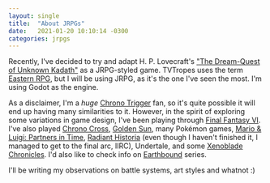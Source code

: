 ```yaml
---
layout: single
title:  "About JRPGs"
date:   2021-01-20 10:10:14 -0300
categories: jrpgs
---
```


Recently, I've decided to try and adapt H. P. Lovecraft's  ["The Dream-Quest of Unknown
Kadath"](https://www.hplovecraft.com/writings/texts/fiction/dq.aspx)  as a JRPG-styled game.
TVTropes uses the term  [Eastern RPG](https://tvtropes.org/pmwiki/pmwiki.php/Main/EasternRPG), but I
will be using JRPG, as  it's the one I've seen the most. I'm using Godot as the engine. 

As a disclaimer, I'm a _huge_ [Chrono Trigger](https://en.wikipedia.org/wiki/Chrono_Cross) fan, so
it's quite possible it will end up having many  similarities to it. However, in the spirit of
exploring some variations in game design, I've been  playing through [Final Fantasy
VI](https://en.wikipedia.org/wiki/Final_Fantasy_VI).  I've also played [Chrono
Cross](https://en.wikipedia.org/wiki/Chrono_Cross), [Golden
Sun](https://en.wikipedia.org/wiki/Golden_Sun), many Pokémon games, [Mario & Luigi: Partners in
Time](https://en.wikipedia.org/wiki/Mario_%26_Luigi:_Partners_in_Time),  [Radiant
Historia](https://en.wikipedia.org/wiki/Radiant_Historia) (even though I haven't finished  it, I
managed to get to the final arc, IIRC), Undertale, and some 
[Xenoblade Chronicles](https://en.wikipedia.org/wiki/Xenoblade_Chronicles). I'd also like to check 
info on [Earthbound](https://en.wikipedia.org/wiki/EarthBound) series.

I'll be writing my observations on battle systems, art styles and whatnot :)